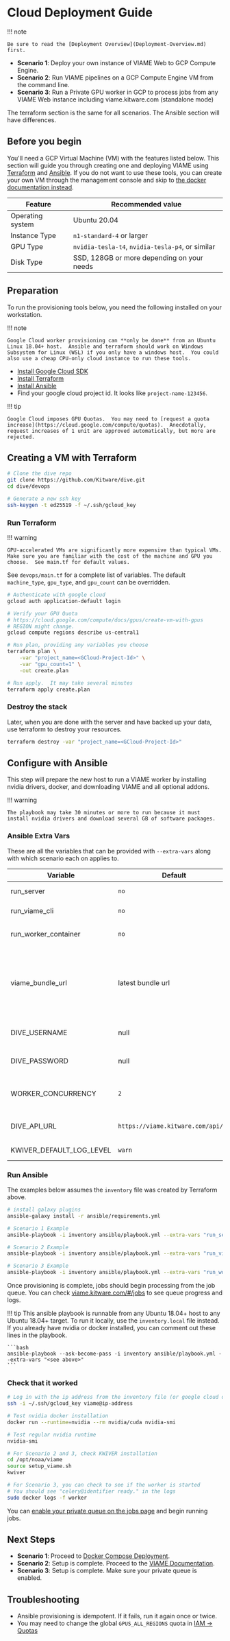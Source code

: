 # Cloud Deployment Guide

!!! note

    Be sure to read the [Deployment Overview](Deployment-Overview.md) first.

* **Scenario 1**: Deploy your own instance of VIAME Web to GCP Compute Engine.
* **Scenario 2**: Run VIAME pipelines on a GCP Compute Engine VM from the command line.
* **Scenario 3**: Run a Private GPU worker in GCP to process jobs from any VIAME Web instance including viame.kitware.com (standalone mode)

The terraform section is the same for all scenarios.  The Ansible section will have differences.

## Before you begin

You'll need a GCP Virtual Machine (VM) with the features listed below.  This section will guide you through creating one and deploying VIAME using [Terraform](https://www.terraform.io/) and [Ansible](https://www.ansible.com/).  If you do not want to use these tools, you can create your own VM through the management console and skip to [the docker documentation instead](Deployment-Docker-Compose.md).

| Feature | Recommended value |
|---------|-------------------|
| Operating system | Ubuntu 20.04 |
| Instance Type | `n1-standard-4` or larger |
| GPU Type | `nvidia-tesla-t4`, `nvidia-tesla-p4`, or similar |
| Disk Type | SSD, 128GB or more depending on your needs |

## Preparation

To run the provisioning tools below, you need the following installed on your workstation.

!!! note

    Google Cloud worker provisioning can **only be done** from an Ubuntu Linux 18.04+ host.  Ansible and terraform should work on Windows Subsystem for Linux (WSL) if you only have a windows host.  You could also use a cheap CPU-only cloud instance to run these tools.

* [Install Google Cloud SDK](https://cloud.google.com/sdk/docs/install)
* [Install Terraform](https://learn.hashicorp.com/tutorials/terraform/install-cli)
* [Install Ansible](https://docs.ansible.com/ansible/latest/installation_guide/intro_installation.html)
* Find your google cloud project id.  It looks like `project-name-123456`.

!!! tip

    Google Cloud imposes GPU Quotas.  You may need to [request a quota increase](https://cloud.google.com/compute/quotas).  Anecdotally, request increases of 1 unit are approved automatically, but more are rejected.

## Creating a VM with Terraform

``` bash
# Clone the dive repo
git clone https://github.com/Kitware/dive.git
cd dive/devops

# Generate a new ssh key
ssh-keygen -t ed25519 -f ~/.ssh/gcloud_key
```

### Run Terraform

!!! warning

    GPU-accelerated VMs are significantly more expensive than typical VMs.  Make sure you are familiar with the cost of the machine and GPU you choose.  See main.tf for default values.

See `devops/main.tf` for a complete list of variables.  The default `machine_type`, `gpu_type`, and `gpu_count` can be overridden.

``` bash
# Authenticate with google cloud
gcloud auth application-default login

# Verify your GPU Quota
# https://cloud.google.com/compute/docs/gpus/create-vm-with-gpus
# REGION might change.
gcloud compute regions describe us-central1

# Run plan, providing any variables you choose
terraform plan \
    -var "project_name=<GCloud-Project-Id>" \
    -var "gpu_count=1" \
    -out create.plan

# Run apply.  It may take several minutes
terraform apply create.plan
```

### Destroy the stack

Later, when you are done with the server and have backed up your data, use terraform to destroy your resources.

``` bash
terraform destroy -var "project_name=<GCloud-Project-Id>"
```

## Configure with Ansible

This step will prepare the new host to run a VIAME worker by installing nvidia drivers, docker, and downloading VIAME and all optional addons.

!!! warning

    The playbook may take 30 minutes or more to run because it must install nvidia drivers and download several GB of software packages.

### Ansible Extra Vars

These are all the variables that can be provided with `--extra-vars` along with which scenario each on applies to.

| Variable | Default | Description |
|----------|---------|-------------|
| run_server | `no` | Set `run_server=yes` for scenario 1. |
| run_viame_cli | `no` | Set `run_viame_cli=yes` for scenario 2. |
| run_worker_container | `no` | Set `run_worker_container=yes` for scenario 3. |
| viame_bundle_url | latest bundle url | Optional for scenario 2 & 3.  Change to install a different version of VIAME.  This should be a link to the latest Ubuntu Desktop (18/20) binaries from viame.kitware.com (Mirror 1) |
| DIVE_USERNAME | null | Required for scenario 3. Username to start private queue processor |
| DIVE_PASSWORD | null | Required for scenario 3. Password for private queue processor |
| WORKER_CONCURRENCY | `2` | Optional for scenario 3. Max concurrnet jobs. **Change this to 1 if you run training** |
| DIVE_API_URL  | `https://viame.kitware.com/api/v1` | Optional for scenario 3. Remote URL to authenticate against. |
| KWIVER_DEFAULT_LOG_LEVEL | `warn` | Optional for scenario 3. kwiver log level |

### Run Ansible

The examples below assumes the `inventory` file was created by Terraform above.

``` bash
# install galaxy plugins
ansible-galaxy install -r ansible/requirements.yml

# Scenario 1 Example
ansible-playbook -i inventory ansible/playbook.yml --extra-vars "run_server=yes"

# Scenario 2 Example
ansible-playbook -i inventory ansible/playbook.yml --extra-vars "run_viame_cli=yes"

# Scenario 3 Example
ansible-playbook -i inventory ansible/playbook.yml --extra-vars "run_worker_container=yes DIVE_USERNAME=username DIVE_PASSWORD=changeme"
```

Once provisioning is complete, jobs should begin processing from the job queue.  You can check [viame.kitware.com/#/jobs](https://viame.kitware.com/#/jobs) to see queue progress and logs.

!!! tip
    This ansible playbook is runnable from any Ubuntu 18.04+ host to any Ubuntu 18.04+ target.  To run it locally, use the `inventory.local` file instead.  If you already have nvidia or docker installed, you can comment out these lines in the playbook.

    ```bash
    ansible-playbook --ask-become-pass -i inventory ansible/playbook.yml --extra-vars "<see above>"
    ```

### Check that it worked

``` bash
# Log in with the ip address from the inventory file (or google cloud dashboard)
ssh -i ~/.ssh/gcloud_key viame@ip-address

# Test nvidia docker installation
docker run --runtime=nvidia --rm nvidia/cuda nvidia-smi

# Test regular nvidia runtime
nvidia-smi

# For Scenario 2 and 3, check KWIVER installation
cd /opt/noaa/viame
source setup_viame.sh
kwiver

# For Scenario 3, you can check to see if the worker is started
# You should see "celery@identifier ready." in the logs
sudo docker logs -f worker
```

You can [enable your private queue on the jobs page](https://viame.kitware.com/#jobs) and begin running jobs.

## Next Steps

* **Scenario 1**: Proceed to [Docker Compose Deployment](Deployment-Docker-Compose.md).
* **Scenario 2**: Setup is complete.  Proceed to the [VIAME Documentation](https://github.com/VIAME/VIAME#documentation).
* **Scenario 3**: Setup is complete.  Make sure your private queue is enabled.

## Troubleshooting

* Ansible provisioning is idempotent.  If it fails, run it again once or twice.
* You may need to change the global `GPUS_ALL_REGIONS` quota in [IAM -> Quotas](https://stackoverflow.com/questions/53415180/gcp-error-quota-gpus-all-regions-exceeded-limit-0-0-globally)
